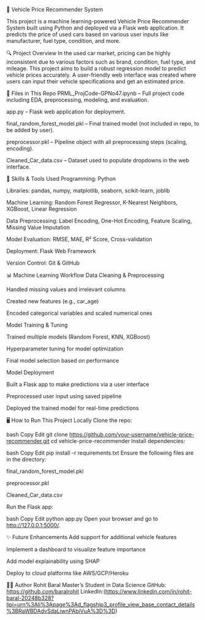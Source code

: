 🚗 Vehicle Price Recommender System


This project is a machine learning-powered Vehicle Price Recommender System built using Python and deployed via a Flask web application. It predicts the price of used cars based on various user inputs like manufacturer, fuel type, condition, and more.

🔍 Project Overview
In the used car market, pricing can be highly inconsistent due to various factors such as brand, condition, fuel type, and mileage. This project aims to build a robust regression model to predict vehicle prices accurately. A user-friendly web interface was created where users can input their vehicle specifications and get an estimated price.


📁 Files in This Repo
PRML_ProjCode-GPNo47.ipynb – Full project code including EDA, preprocessing, modeling, and evaluation.

app.py – Flask web application for deployment.

final_random_forest_model.pkl – Final trained model (not included in repo, to be added by user).

preprocessor.pkl – Pipeline object with all preprocessing steps (scaling, encoding).

Cleaned_Car_data.csv – Dataset used to populate dropdowns in the web interface.

🧠 Skills & Tools Used
Programming: Python

Libraries: pandas, numpy, matplotlib, seaborn, scikit-learn, joblib

Machine Learning: Random Forest Regressor, K-Nearest Neighbors, XGBoost, Linear Regression

Data Preprocessing: Label Encoding, One-Hot Encoding, Feature Scaling, Missing Value Imputation

Model Evaluation: RMSE, MAE, R² Score, Cross-validation

Deployment: Flask Web Framework

Version Control: Git & GitHub

📊 Machine Learning Workflow
Data Cleaning & Preprocessing

Handled missing values and irrelevant columns

Created new features (e.g., car_age)

Encoded categorical variables and scaled numerical ones

Model Training & Tuning

Trained multiple models (Random Forest, KNN, XGBoost)

Hyperparameter tuning for model optimization

Final model selection based on performance

Model Deployment

Built a Flask app to make predictions via a user interface

Preprocessed user input using saved pipeline

Deployed the trained model for real-time predictions

🖥️ How to Run This Project Locally
Clone the repo:

bash
Copy
Edit
git clone https://github.com/your-username/vehicle-price-recommender.git
cd vehicle-price-recommender
Install dependencies:

bash
Copy
Edit
pip install -r requirements.txt
Ensure the following files are in the directory:

final_random_forest_model.pkl

preprocessor.pkl

Cleaned_Car_data.csv

Run the Flask app:

bash
Copy
Edit
python app.py
Open your browser and go to http://127.0.0.1:5000/.

✨ Future Enhancements
Add support for additional vehicle features

Implement a dashboard to visualize feature importance

Add model explainability using SHAP

Deploy to cloud platforms like AWS/GCP/Heroku

🙋‍♂️ Author
Rohit Baral
Master’s Student in Data Science
GitHub: https://github.com/baralrohit
LinkedIn:(https://www.linkedin.com/in/rohit-baral-20248b328?lipi=urn%3Ali%3Apage%3Ad_flagship3_profile_view_base_contact_details%3BRaWBDAdvSdaLiwnPAbiVuA%3D%3D)
